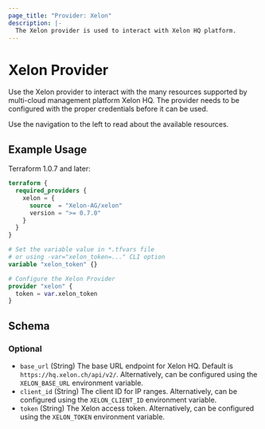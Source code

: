 ```yaml
---
page_title: "Provider: Xelon"
description: |-
  The Xelon provider is used to interact with Xelon HQ platform.
---
```


# Xelon Provider

Use the Xelon provider to interact with the many resources supported by
multi-cloud management platform Xelon HQ. The provider needs to be configured
with the proper credentials before it can be used.

Use the navigation to the left to read about the available resources.

## Example Usage

Terraform 1.0.7 and later:

```terraform
terraform {
  required_providers {
    xelon = {
      source  = "Xelon-AG/xelon"
      version = ">= 0.7.0"
    }
  }
}

# Set the variable value in *.tfvars file
# or using -var="xelon_token=..." CLI option
variable "xelon_token" {}

# Configure the Xelon Provider
provider "xelon" {
  token = var.xelon_token
}
```

<!-- schema generated by tfplugindocs -->
## Schema

### Optional

- `base_url` (String) The base URL endpoint for Xelon HQ. Default is `https://hq.xelon.ch/api/v2/`. Alternatively, can be configured using the `XELON_BASE_URL` environment variable.
- `client_id` (String) The client ID for IP ranges. Alternatively, can be configured using the `XELON_CLIENT_ID` environment variable.
- `token` (String) The Xelon access token. Alternatively, can be configured using the `XELON_TOKEN` environment variable.
